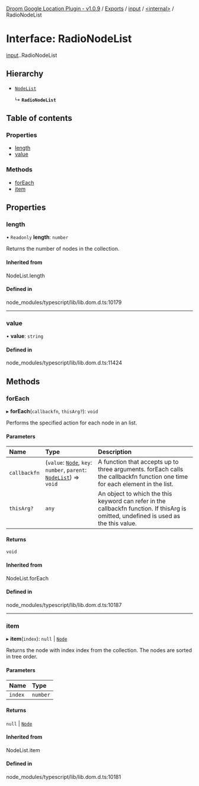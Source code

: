 [Droom Google Location Plugin - v1.0.9](../README.md) / [Exports](../modules.md) / [input](../modules/input.md) / [<internal\>](../modules/input._internal_.md) / RadioNodeList

# Interface: RadioNodeList

[input](../modules/input.md).[<internal>](../modules/input._internal_.md).RadioNodeList

## Hierarchy

- [`NodeList`](../modules/input._internal_.md#nodelist)

  ↳ **`RadioNodeList`**

## Table of contents

### Properties

- [length](input._internal_.RadioNodeList.md#length)
- [value](input._internal_.RadioNodeList.md#value)

### Methods

- [forEach](input._internal_.RadioNodeList.md#foreach)
- [item](input._internal_.RadioNodeList.md#item)

## Properties

### length

• `Readonly` **length**: `number`

Returns the number of nodes in the collection.

#### Inherited from

NodeList.length

#### Defined in

node_modules/typescript/lib/lib.dom.d.ts:10179

___

### value

• **value**: `string`

#### Defined in

node_modules/typescript/lib/lib.dom.d.ts:11424

## Methods

### forEach

▸ **forEach**(`callbackfn`, `thisArg?`): `void`

Performs the specified action for each node in an list.

#### Parameters

| Name | Type | Description |
| :------ | :------ | :------ |
| `callbackfn` | (`value`: [`Node`](../modules/input._internal_.md#node), `key`: `number`, `parent`: [`NodeList`](../modules/input._internal_.md#nodelist)) => `void` | A function that accepts up to three arguments. forEach calls the callbackfn function one time for each element in the list. |
| `thisArg?` | `any` | An object to which the this keyword can refer in the callbackfn function. If thisArg is omitted, undefined is used as the this value. |

#### Returns

`void`

#### Inherited from

NodeList.forEach

#### Defined in

node_modules/typescript/lib/lib.dom.d.ts:10187

___

### item

▸ **item**(`index`): ``null`` \| [`Node`](../modules/input._internal_.md#node)

Returns the node with index index from the collection. The nodes are sorted in tree order.

#### Parameters

| Name | Type |
| :------ | :------ |
| `index` | `number` |

#### Returns

``null`` \| [`Node`](../modules/input._internal_.md#node)

#### Inherited from

NodeList.item

#### Defined in

node_modules/typescript/lib/lib.dom.d.ts:10181
